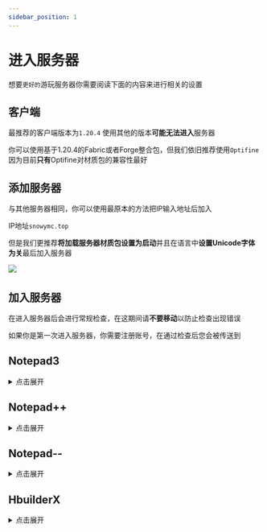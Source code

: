 ```yaml
---
sidebar_position: 1
---
```


# 进入服务器

想要`更好的`游玩服务器你需要阅读下面的内容来进行相关的设置

## 客户端

最推荐的客户端版本为`1.20.4`
使用其他的版本**可能无法进入**服务器

你可以使用基于1.20.4的Fabric或者Forge整合包，但我们依旧推荐使用`Optifine`因为目前**只有**Optifine对材质包的兼容性最好

## 添加服务器

与其他服务器相同，你可以使用最原本的方法把IP输入地址后加入

IP地址`snowymc.top`

但是我们更推荐**将加载服务器材质包设置为启动**并且在语言中**设置Unicode字体为关**最后加入服务器

![](_images/服务器列表设置.png)

## 加入服务器

在进入服务器后会进行常规检查，在这期间请**不要移动**以防止检查出现错误

如果你是第一次进入服务器，你需要注册账号，在通过检查后您会被传送到

## Notepad3

<details>
  <summary>点击展开</summary>

![](https://www.rizonesoft.com/wp-content/uploads/2023/09/notepad3-screenshot-1.jpg)

也是一个比较不错的文本编辑器

https://rizonesoft.com/downloads/notepad3/

https://github.com/rizonesoft/Notepad3

</details>

## Notepad++

<details>
  <summary>点击展开</summary>

![](_images/Npp展示.png)

[notepad++](http://www.notepadplus.com.cn/)作者台独，多次辱H [这里](https://cn.bing.com/search?q=notepad%252B%252B%E8%BE%B1%E5%8D%8E)

个人建议更换，当然notepad++也不是不能用

</details>

## Notepad--

<details>
  <summary>点击展开</summary>

![](_images/N减减展示.png)

国内作者维护的notepad++的替代品

[`Gitee`](https://gitee.com/cxasm/notepad--)
[`GitHub`](https://github.com/cxasm/notepad--)

</details>

## HbuilderX

<details>
  <summary>点击展开</summary>

![](_images/HbuilderX展示.png)

https://dcloud.io/hbuilderx.html

一个国产的文本编辑器

#### 关联右键菜单?

可以在工具→设置(Ctrl+Alt+,)打开设置，找到“常用配置”手动选中【关联右键菜单】

</details>